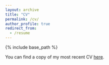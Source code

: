 ```yaml
---
layout: archive
title: "CV"
permalink: /cv/
author_profile: true
redirect_from:
  - /resume
---
```


{% include base_path %}

You can find a copy of my most recent CV [here](http://cdinkel.github.io/files/Christopher_Dinkel_CV_3_28_2020.pdf).
